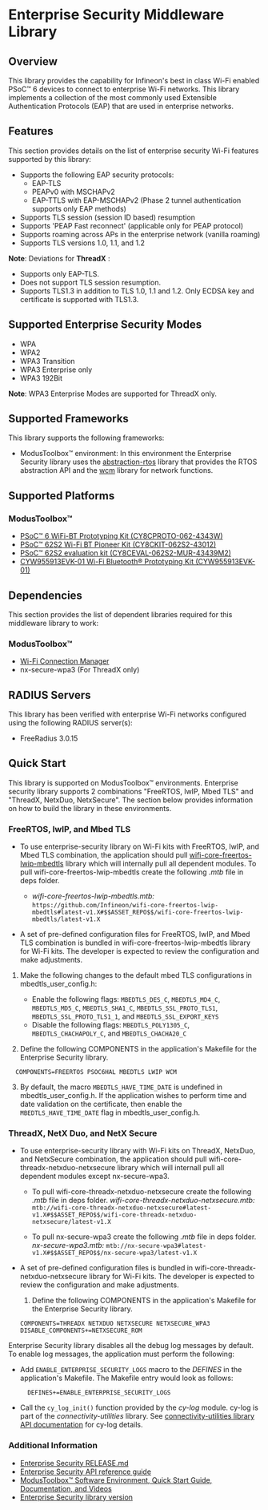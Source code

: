 # Enterprise Security Middleware Library

## Overview
This library provides the capability for Infineon's best in class Wi-Fi enabled PSoC&trade; 6 devices to connect to enterprise Wi-Fi networks. This library implements a collection of the most commonly used Extensible Authentication Protocols (EAP) that are used in enterprise networks.

## Features
This section provides details on the list of enterprise security Wi-Fi features supported by this library:
* Supports the following EAP security protocols:
    * EAP-TLS
    * PEAPv0 with MSCHAPv2
    * EAP-TTLS with EAP-MSCHAPv2 (Phase 2 tunnel authentication supports only EAP methods)
* Supports TLS session (session ID based) resumption
* Supports 'PEAP Fast reconnect' (applicable only for PEAP protocol)
* Supports roaming across APs in the enterprise network (vanilla roaming)
* Supports TLS versions 1.0, 1.1, and 1.2

**Note**: Deviations for **ThreadX** :
* Supports only EAP-TLS.
* Does not support TLS session resumption.
* Supports TLS1.3 in addition to TLS 1.0, 1.1 and 1.2. Only ECDSA key and certificate is supported with TLS1.3.

## Supported Enterprise Security Modes

* WPA
* WPA2
* WPA3 Transition
* WPA3 Enterprise only
* WPA3 192Bit

**Note**: WPA3 Enterprise Modes are supported for ThreadX only.

## Supported Frameworks

This library supports the following frameworks:

* ModusToolbox&trade; environment: In this environment the Enterprise Security library uses the [abstraction-rtos](https://github.com/infineon/abstraction-rtos) library that provides the RTOS abstraction API and the [wcm](https://github.com/infineon/wifi-connection-manager) library for network functions.

## Supported Platforms
### ModusToolbox&trade;
* [PSoC&trade; 6 WiFi-BT Prototyping Kit (CY8CPROTO-062-4343W)](https://www.cypress.com/documentation/development-kitsboards/psoc-6-wi-fi-bt-prototyping-kit-cy8cproto-062-4343w)
* [PSoC&trade; 62S2 Wi-Fi BT Pioneer Kit (CY8CKIT-062S2-43012)](https://www.cypress.com/documentation/development-kitsboards/psoc-62s2-wi-fi-bt-pioneer-kit-cy8ckit-062s2-43012)
* [PSoC&trade; 62S2 evaluation kit (CY8CEVAL-062S2-MUR-43439M2)](https://www.cypress.com/documentation/development-kitsboards/psoc-62s2-evaluation-kit-cy8ceval-062s2)
* [CYW955913EVK-01 Wi-Fi Bluetooth&reg; Prototyping Kit (CYW955913EVK-01)](https://www.infineon.com/CYW955913EVK-01)

## Dependencies
This section provides the list of dependent libraries required for this middleware library to work:

### ModusToolbox&trade;
* [Wi-Fi Connection Manager](https://github.com/infineon/wifi-connection-manager)
* nx-secure-wpa3 (For ThreadX only)

## RADIUS Servers
This library has been verified with enterprise Wi-Fi networks configured using the following RADIUS server(s):
* FreeRadius 3.0.15

## Quick Start
This library is supported on ModusToolbox&trade; environments. Enterprise security library supports 2 combinations "FreeRTOS, lwIP, Mbed TLS" and "ThreadX, NetxDuo, NetxSecure". The section below provides information on how to build the library in these environments.

### FreeRTOS, lwIP, and Mbed TLS
* To use enterprise-security library on Wi-Fi kits with FreeRTOS, lwIP, and Mbed TLS combination, the application should pull [wifi-core-freertos-lwip-mbedtls](https://github.com/Infineon/wifi-core-freertos-lwip-mbedtls) library which will internally pull all dependent modules.
To pull wifi-core-freertos-lwip-mbedtls create the following *.mtb* file in deps folder.
   - *wifi-core-freertos-lwip-mbedtls.mtb:*
      `https://github.com/Infineon/wifi-core-freertos-lwip-mbedtls#latest-v1.X#$$ASSET_REPO$$/wifi-core-freertos-lwip-mbedtls/latest-v1.X`

* A set of pre-defined configuration files for FreeRTOS, lwIP, and Mbed TLS combination is bundled in wifi-core-freertos-lwip-mbedtls library for Wi-Fi kits. The developer is expected to review the configuration and make adjustments.

1. Make the following changes to the default mbed TLS configurations in mbedtls_user_config.h:
   - Enable the following flags:
     `MBEDTLS_DES_C`, `MBEDTLS_MD4_C`, `MBEDTLS_MD5_C`, `MBEDTLS_SHA1_C`, `MBEDTLS_SSL_PROTO_TLS1`, `MBEDTLS_SSL_PROTO_TLS1_1`, and `MBEDTLS_SSL_EXPORT_KEYS`
   - Disable the following flags:
     `MBEDTLS_POLY1305_C`, `MBEDTLS_CHACHAPOLY_C`, and `MBEDTLS_CHACHA20_C`

2. Define the following COMPONENTS in the application's Makefile for the Enterprise Security library.
  ```
    COMPONENTS=FREERTOS PSOC6HAL MBEDTLS LWIP WCM
  ```

3. By default, the macro `MBEDTLS_HAVE_TIME_DATE` is undefined in mbedtls_user_config.h. If the application wishes to perform time and date validation on the certificate, then enable the `MBEDTLS_HAVE_TIME_DATE` flag in mbedtls_user_config.h.

### ThreadX, NetX Duo, and NetX Secure

* To use enterprise-security library with Wi-Fi kits on ThreadX, NetxDuo, and NetxSecure combination, the application should pull wifi-core-threadx-netxduo-netxsecure library which will internall pull all dependent modules except nx-secure-wpa3.

    * To pull wifi-core-threadx-netxduo-netxsecure create the following *.mtb* file in deps folder.
      *wifi-core-threadx-netxduo-netxsecure.mtb:*
      `mtb://wifi-core-threadx-netxduo-netxsecure#latest-v1.X#$$ASSET_REPO$$/wifi-core-threadx-netxduo-netxsecure/latest-v1.X`

    * To pull nx-secure-wpa3 create the following *.mtb* file in deps folder.
      *nx-secure-wpa3.mtb:*
      `mtb://nx-secure-wpa3#latest-v1.X#$$ASSET_REPO$$/nx-secure-wpa3/latest-v1.X`

* A set of pre-defined configuration files is bundled in wifi-core-threadx-netxduo-netxsecure library for Wi-Fi kits. The developer is expected to review the configuration and make adjustments.

    1. Define the following COMPONENTS in the application's Makefile for the Enterprise Security library.
    ```
    COMPONENTS=THREADX NETXDUO NETXSECURE NETXSECURE_WPA3
    DISABLE_COMPONENTS+=NETXSECURE_ROM
    ```

Enterprise Security library disables all the debug log messages by default. To enable log messages, the application must perform the following:
  - Add `ENABLE_ENTERPRISE_SECURITY_LOGS` macro to the *DEFINES* in the application's Makefile. The Makefile entry would look as follows:
     ```
       DEFINES+=ENABLE_ENTERPRISE_SECURITY_LOGS
     ```
  - Call the `cy_log_init()` function provided by the *cy-log* module. cy-log is part of the *connectivity-utilities* library. See [connectivity-utilities library API documentation](https://infineon.github.io/connectivity-utilities/api_reference_manual/html/group__logging__utils.html) for cy-log details.

### Additional Information
* [Enterprise Security RELEASE.md](./RELEASE.md)
* [Enterprise Security API reference guide](https://infineon.github.io/enterprise-security/api_reference_manual/html/index.html)
* [ModusToolbox&trade; Software Environment, Quick Start Guide, Documentation, and Videos](https://www.cypress.com/products/modustoolbox-software-environment)
* [Enterprise Security library version](./version.xml)
